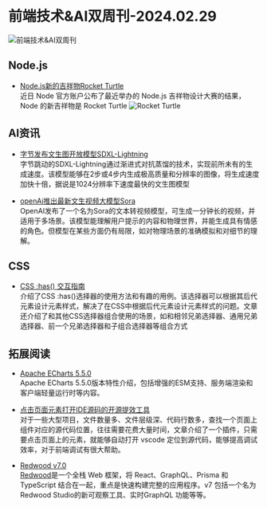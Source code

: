 # 前端技术&AI双周刊-2024.02.29

![前端技术&AI双周刊](https://gips0.baidu.com/it/u=2511789730,2746911704&fm=3028&app=3028&f=JPEG&fmt=auto&q=100&size=f900_383)

## Node.js
- [Node.js新的吉祥物Rocket Turtle](https://twitter.com/nodejs/status/1759953849849167878)
<br>近日 Node 官方账户公布了最近举办的 Node.js 吉祥物设计大赛的结果，Node 的新吉祥物是 Rocket Turtle
  ![Rocket Turtle](https://gips0.baidu.com/it/u=2281965172,4223025471&fm=3028&app=3028&f=PNG&fmt=auto&q=100&size=f680_383)

## AI资讯
- [字节发布文生图开放模型SDXL-Lightning](https://huggingface.co/ByteDance/SDXL-Lightning)
<br>字节跳动的SDXL-Lightning通过渐进式对抗蒸馏的技术，实现前所未有的生成速度。该模型能够在2步或4步内生成极高质量和分辨率的图像，将生成速度加快十倍，据说是1024分辨率下速度最快的文生图模型

- [openAi推出最新文生视频大模型Sora](https://openai.com/sora)
<br>OpenAI发布了一个名为Sora的文本转视频模型，可生成一分钟长的视频，并适用于多场景。该模型能理解用户提示的内容和物理世界，并能生成具有情感的角色。但模型在某些方面仍有局限，如对物理场景的准确模拟和对细节的理解。

## CSS
- [CSS :has() 交互指南](https://ishadeed.com/article/css-has-guide?utm_source=CSS-Weekly&utm_campaign=Issue-580&utm_medium=web)
<br>介绍了CSS :has()选择器的使用方法和有趣的用例。该选择器可以根据其后代元素设计元素样式，解决了在CSS中根据后代元素设计元素样式的问题。文章还介绍了和其他CSS选择器组合使用的场景，如和相邻兄弟选择器、通用兄弟选择器、前一个兄弟选择器和子组合选择器等组合方式

## 拓展阅读
- [Apache ECharts 5.5.0 ](https://echarts.apache.org/handbook/zh/basics/release-note/5-5-0/)
<br>Apache ECharts 5.5.0版本特性介绍，包括增强的ESM支持、服务端渲染和客户端轻量运行时等内容。

- [点击页面元素打开IDE源码的开源提效工具](https://juejin.cn/post/7326002010084311079)
<br>对于一些大型项目，文件数量多、文件层级深、代码行数多，查找一个页面上组件对应的源代码位置，往往需要花费大量时间，文章介绍了一个插件，只需要点击页面上的元素，就能够自动打开 vscode 定位到源代码，能够提高调试效率，对于前端调试有很大帮助。

- [Redwood v7.0](https://javascriptweekly.com/link/151708/web)
<br>[Redwood](https://javascriptweekly.com/link/151709/web)是一个全栈 Web 框架，将 React、GraphQL、Prisma 和 TypeScript 结合在一起，重点是快速构建完整的应用程序。v7 包括一个名为Redwood Studio的新可观察工具、实时GraphQL 功能等等。



